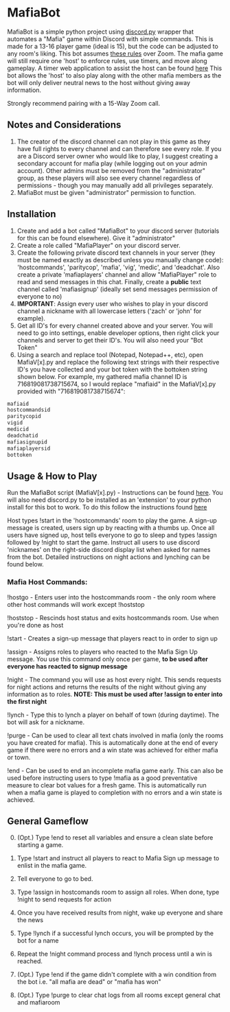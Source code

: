# MafiaBot

MafiaBot is a simple python project using [discord.py](https://github.com/Rapptz/discord.py) wrapper that automates a "Mafia" game within Discord with simple commands. This is made for a 13-16 player game (ideal is 15), but the code can be adjusted to any room's liking. This bot assumes [these rules](https://docs.google.com/document/d/1yG_dGVLW_MjwEmiXDeizOm_Bm2U310kb7wsSDbfzXlk/edit?usp=sharing) over Zoom. The mafia game will still require one 'host' to enforce rules, use timers, and move along gameplay. A timer web application to assist the host can be found [here](http://advancedmod.com/mafia/) This bot allows the 'host' to also play along with the other mafia members as the bot will only deliver neutral news to the host without giving away information.

Strongly recommend pairing with a 15-Way Zoom call.

## Notes and Considerations

1. The creator of the discord channel can not play in this game as they have full rights to every channel and can therefore see every role. If you are a Discord server owner who would like to play, I suggest creating a secondary account for mafia play (while logging out on your admin account). Other admins must be removed from the "administrator" group, as these players will also see every channel regardless of permissions - though you may manually add all privileges separately.
2. MafiaBot must be given "administrator" permission to function.

## Installation

1. Create and add a bot called "MafiaBot" to your discord server (tutorials for this can be found elsewhere). Give it "administrator"
2. Create a role called "MafiaPlayer" on your discord server.
3. Create the following private discord text channels in your server (they must be named exactly as described unless you manually change code): 'hostcommands', 'paritycop', 'mafia', 'vig', 'medic', and 'deadchat'. Also create a private 'mafiaplayers' channel and allow "MafiaPlayer" role to read and send messages in this chat. Finally, create a **public** text channel called 'mafiasignup' (ideally set send messages permission of everyone to no)
4. **IMPORTANT**: Assign every user who wishes to play in your discord channel a nickname with all lowercase letters ('zach' or 'john' for example).
5. Get all ID's for every channel created above and your server. You will need to go into settings, enable developer options, then right click your channels and server to get their ID's. You will also need your "Bot Token"
6. Using a search and replace tool (Notepad, Notepad++, etc), open MafiaV[x].py and replace the following text strings with their respective ID's you have collected and your bot token with the bottoken string shown below. For example, my gathered mafia channel ID is 716819081738715674, so I would replace "mafiaid" in the MafiaV[x].py provided with "716819081738715674":
 
```bash
mafiaid
hostcommandsid
paritycopid
vigid
medicid
deadchatid
mafiasignupid
mafiaplayersid
bottoken
```

## Usage & How to Play

Run the MafiaBot script (MafiaV[x].py) - Instructions can be found [here](https://www.pythoncentral.io/execute-python-script-file-shell/). You will also need discord.py to be installed as an 'extension' to your python install for this bot to work. To do this follow the instructions found [here](https://pypi.org/project/discord.py/)

Host types !start in the 'hostcommands' room to play the game. A sign-up message is created, users sign up by reacting with a thumbs up. Once all users have signed up, host tells everyone to go to sleep and types !assign followed by !night to start the game. Instruct all users to use discord 'nicknames' on the right-side discord display list when asked for names from the bot. Detailed instructions on night actions and lynching can be found below.

### Mafia Host Commands:

!hostgo - Enters user into the hostcommands room - the only room where other host commands will work except !hoststop

!hoststop - Rescinds host status and exits hostcommands room. Use when you're done as host

!start - Creates a sign-up message that players react to in order to sign up

!assign - Assigns roles to players who reacted to the Mafia Sign Up message. You use this command only once per game, **to be used after everyone has reacted to signup message**

!night - The command you will use as host every night. This sends requests for night actions and returns the results of the night without giving any information as to roles. **NOTE: This must be used after !assign to enter into the first night**

!lynch - Type this to lynch a player on behalf of town (during daytime). The bot will ask for a nickname.

!purge - Can be used to clear all text chats involved in mafia (only the rooms you have created for mafia). This is automatically done at the end of every game if there were no errors and a win state was achieved for either mafia or town.

!end - Can be used to end an incomplete mafia game early. This can also be used before instructing users to type !mafia as a good preventative measure to clear bot values for a fresh game. This is automatically run when a mafia game is played to completion with no errors and a win state is achieved.

## General Gameflow

0. (Opt.) Type !end to reset all variables and ensure a clean slate before starting a game.
1. Type !start and instruct all players to react to Mafia Sign up message to enlist in the mafia game.
2. Tell everyone to go to bed.
2. Type !assign in hostcomands room to assign all roles. When done, type !night to send requests for action
3. Once you have received results from night, wake up everyone and share the news
4. Type !lynch if a successful lynch occurs, you will be prompted by the bot for a name
5. Repeat the !night command process and !lynch process until a win is reached.

6. (Opt.) Type !end if the game didn't complete with a win condition from the bot i.e. "all mafia are dead" or "mafia has won"
7. (Opt.) Type !purge to clear chat logs from all rooms except general chat and mafiaroom
